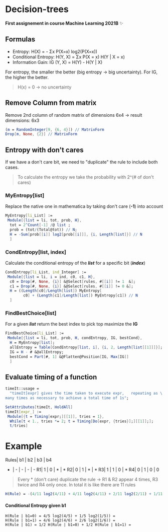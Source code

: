 # Decision-trees
**First assignement in course Machine Learning 2021B**  :sparkles:

## Formulas

* Entropy: H(X) = - Σx P(X=x) log2(P(X=x))
* Conditional Entropy: H(Y, X) = Σx P(X = x) H(Y | X = x)
* Information Gain: IG (Y, X) = H(Y) - H(Y | X)

For entropy, the smaller the better (big entropy -> big uncertainty). For IG, the higher the better. 
> H(x) = 0 -> no uncertainty

## Remove Column from matrix
Remove 2nd column of random matrix of dimensions 6x4 -> result dimensions: 6x3 
```mathematica
(m = RandomInteger[9, {6, 4}]) // MatrixForm
Drop[m, None, {2}] // MatrixForm
```

## Entropy with don't cares
If we have a don't care bit, we need to "duplicate" the rule to include both cases. 
> To calculate the entropy we take the probability with 2^(# of don't cares)

### MyEntropy[list]
Replace the native one in mathematica by taking don't care (**-1**) into account
```mathematica
MyEntropy[li_List] :=
 Module[{list = li, tot, prob, H},
  tot = 2^Count[-1] /@ list ;
  prob = (tot/(Total@tot)) // N;
  H = -Sum[prob[[i]] log2[prob[[i]]], {i, Length[list]}] // N
  ]
```

### CondEntropy[list, index]
Calculate the conditional entropy of the **_list_** for a specific bit (**_index_**)
```mathematica
CondEntropy[li_List, ind_Integer] :=
 Module[{list = li, i = ind, c0, c1, H},
  c0 = Drop[#, None, {i}] &@Select[rules, #[[i]] != 1  &];
  c1 = Drop[#, None, {i}] &@Select[rules, #[[i]] != 0 &];
  H = ((Length[c0]/Length[list]) MyEntropy[
        c0] + (Length[c1]/Length[list]) MyEntropy[c1]) // N
  ]
```

### FindBestChoice[list]
For a given **_list_** return the best index to pick top maximize the **IG**
```mathematica
FindBestChoice[li_List] :=
 Module[{list = li, tot, prob, H, condEntropy, IG, bestCond},
  H = MyEntropy[list];
  allEntropy = Table[CondEntropy[list, i], {i, 2, Length[list[[1]]]}];
  IG = H - # &@allEntropy;
  bestCond = Part[#, 1] &@Flatten@Position[IG, Max[IG]]
  ]
```

## Evaluate timing of a function
```Mathematica
timeIt::usage = 
  "timeIt[expr] gives the time taken to execute expr,   repeating as \
many times as necessary to achieve a total time of 1s";

SetAttributes[timeIt, HoldAll]
timeIt[expr_] := 
 Module[{t = Timing[expr;][[1]], tries = 1}, 
  While[t < 1., tries *= 2; t = Timing[Do[expr, {tries}];][[1]];];
  t/tries]
```

# Example

Rules| b1 | b2 | b3 | b4 
- | - | - | - | -
R1| 1 | 0 | * | * 
R2| 0 | 1 | * | * 
R3| 1 | 1 | 0 | * 
R4| 0 | 1 | 0 | 0 

> Every * (don't care) duplicate the rule -> R1 & R2 appear 4 times, R3 twice and R4 only once.
> In total it is like there are 11 rules

```Mathematica
H(Rule) = -(4/11 log2(4/11) + 4/11 log2(4/11) + 2/11 log2(2/11) + 1/11 log2(1/11)) = 
```

#### Conditional Entropy given b1
```
H(Rule | b1=0) = 4/5 log2(4/5) + 1/5 log2(1/5)) = 
H(Rule | b1=1) = 4/6 log2(4/6) + 2/6 log2(1/6)) =
H(Rule | b1) = 1/2 H(Rule | b1=0) + 1/2 H(Rule | b1=1) =
```
